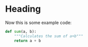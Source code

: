# Heading

Now this is some example code:
```py
def sum(a, b):
    """Calculates the sum of a+b"""
    return a + b
```
